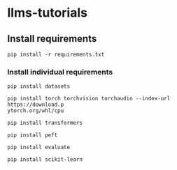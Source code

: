 # llms-tutorials

## Install requirements
```
pip install -r requirements.txt
```
### Install individual requirements

```
pip install datasets

pip install torch torchvision torchaudio --index-url https://download.p
ytorch.org/whl/cpu

pip install transformers

pip install peft

pip install evaluate

pip install scikit-learn
```
